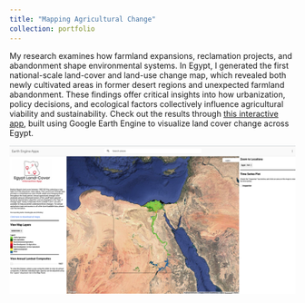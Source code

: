 ```yaml
---
title: "Mapping Agricultural Change"
collection: portfolio
---
```


My research examines how farmland expansions, reclamation projects, and abandonment shape environmental systems. In Egypt, I generated the first national-scale land-cover and land-use change map, which revealed both newly cultivated areas in former desert regions and unexpected farmland abandonment. These findings offer critical insights into how urbanization, policy decisions, and ecological factors collectively influence agricultural viability and sustainability. Check out the results through [this interactive app](https://kelseebratley.users.earthengine.app/view/egypt-land-cover-interactive-tool), built using Google Earth Engine to visualize land cover change across Egypt.

![GEE App Screenshot](/images/gee-app-screenshot.png)
